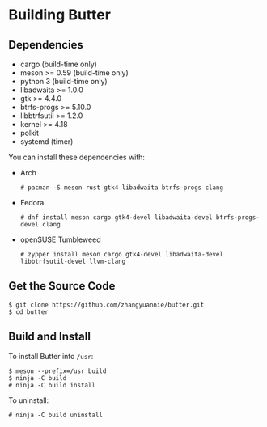 # Building Butter

## Dependencies

- cargo (build-time only)
- meson >= 0.59 (build-time only)
- python 3 (build-time only)
- libadwaita >= 1.0.0
- gtk >= 4.4.0
- btrfs-progs >= 5.10.0
- libbtrfsutil >= 1.2.0
- kernel >= 4.18
- polkit
- systemd (timer)

You can install these dependencies with:

- Arch

  ```
  # pacman -S meson rust gtk4 libadwaita btrfs-progs clang
  ```

- Fedora

  ```
  # dnf install meson cargo gtk4-devel libadwaita-devel btrfs-progs-devel clang
  ```

- openSUSE Tumbleweed

  ```
  # zypper install meson cargo gtk4-devel libadwaita-devel libbtrfsutil-devel llvm-clang
  ```

## Get the Source Code

```
$ git clone https://github.com/zhangyuannie/butter.git
$ cd butter
```

## Build and Install

To install Butter into `/usr`:

```
$ meson --prefix=/usr build
$ ninja -C build
# ninja -C build install
```

To uninstall:

```
# ninja -C build uninstall
```
